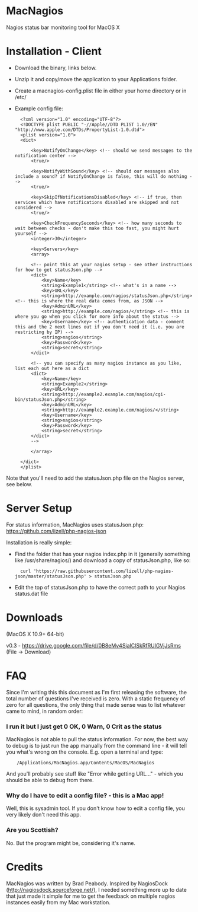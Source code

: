 MacNagios
=========

Nagios status bar monitoring tool for MacOS X

Installation - Client
=====================

* Download the binary, links below.
* Unzip it and copy/move the application to your Applications folder.
* Create a macnagios-config.plist file in either your home directory or in /etc/
* Example config file:

		<?xml version="1.0" encoding="UTF-8"?>
		<!DOCTYPE plist PUBLIC "-//Apple//DTD PLIST 1.0//EN" "http://www.apple.com/DTDs/PropertyList-1.0.dtd">
		<plist version="1.0">
		<dict>
		
			<key>NotifyOnChange</key> <!-- should we send messages to the notification center -->
			<true/>
		
			<key>NotifyWithSound</key> <!-- should our messages also include a sound? if NotifyOnChange is false, this will do nothing -->
			<true/>
		
			<key>SkipIfNotificationsDisabled</key> <!-- if true, then services which have notifications disabled are skipped and not considered -->
			<true/>
		
			<key>CheckFrequencySeconds</key> <!-- how many seconds to wait between checks - don't make this too fast, you might hurt yourself -->
			<integer>30</integer>
		
			<key>Servers</key>
			<array>
		
			<!-- point this at your nagios setup - see other instructions for how to get statusJson.php -->
			<dict>
				<key>Name</key>
				<string>Example1</string> <!-- what's in a name -->
				<key>URL</key>
				<string>http://example.com/nagios/statusJson.php</string> <!-- this is where the real data comes from, as JSON -->
				<key>AdminURL</key>
				<string>http://example.com/nagios/</string> <!-- this is where you go when you click for more info about the status -->
				<key>Username</key> <!-- authentication data - comment this and the 2 next lines out if you don't need it (i.e. you are restricting by IP) -->
				<string>nagios</string>
				<key>Password</key>
				<string>secret</string>
			</dict>
 			
			<!-- you can specify as many nagios instance as you like, list each out here as a dict 
			<dict>
				<key>Name</key>
				<string>Example2</string>
				<key>URL</key>
				<string>http://example2.example.com/nagios/cgi-bin/statusJson.php</string>
				<key>AdminURL</key>
				<string>http://example2.example.com/nagios/</string>
				<key>Username</key>
				<string>nagios</string>
				<key>Password</key>
				<string>secret</string>
			</dict>
			-->
		
			</array>
		
		</dict>
		</plist>


Note that you'll need to add the statusJson.php file on the Nagios server, see below.

Server Setup
============

For status information, MacNagios uses statusJson.php: https://github.com/lizell/php-nagios-json

Installation is really simple:

* Find the folder that has your nagios index.php in it (generally something like /usr/share/nagios/) and download a copy of statusJson.php, like so:

		curl 'https://raw.githubusercontent.com/lizell/php-nagios-json/master/statusJson.php' > statusJson.php

* Edit the top of statusJson.php to have the correct path to your Nagios status.dat file


Downloads
=========
(MacOS X 10.9+ 64-bit)

v0.3 - https://drive.google.com/file/d/0B8eMv4SjaIClSkRfRUlGVjJsRms (File -> Download)

FAQ
===

Since I'm writing this this document as I'm first releasing the software, the total number of questions I've received is zero.  With a static frequency of zero for all questions, the only thing that made sense was to list whatever came to mind, in random order:

### I run it but I just get 0 OK, 0 Warn, 0 Crit as the status

MacNagios is not able to pull the status information.  For now, the best way to debug is to just run the app manually from the command line - it will tell you what's wrong on the console.  E.g. open a terminal and type:

		/Applications/MacNagios.app/Contents/MacOS/MacNagios

And you'll probably see stuff like "Error while getting URL..." - which you should be able to debug from there.

### Why do I have to edit a config file? - this is a Mac app!

Well, this is sysadmin tool.  If you don't know how to edit a config file, you very likely don't need this app.

### Are you Scottish?
No.  But the program might be, considering it's name.

Credits
=======
MacNagios was written by Brad Peabody.  Inspired by NagiosDock (http://nagiosdock.sourceforge.net/), I needed something more up to date that just made it simple for me to get the feedback on multiple nagios instances easily from my Mac workstation.

